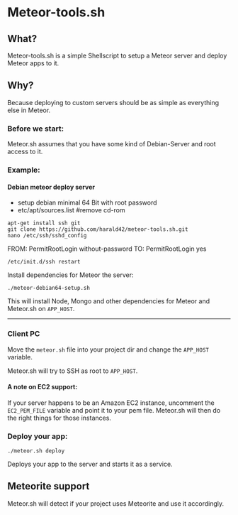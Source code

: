 # Meteor-tools.sh

## What?

Meteor-tools.sh is a simple Shellscript to setup a Meteor server and deploy Meteor apps to it.

## Why?

Because deploying to custom servers should be as simple as everything else in Meteor.



### Before we start:

Meteor.sh assumes that you have some kind of Debian-Server and root access to it.

### Example:

#### Debian meteor deploy server

* setup debian minimal 64 Bit with root password
* etc/apt/sources.list  #remove cd-rom


```
apt-get install ssh git
git clone https://github.com/harald42/meteor-tools.sh.git
nano /etc/ssh/sshd_config
```

FROM:
PermitRootLogin without-password
TO:
PermitRootLogin yes

```
/etc/init.d/ssh restart
```

Install dependencies for Meteor the server:

```
./meteor-debian64-setup.sh
```

This will install Node, Mongo and other dependencies for Meteor and Meteor.sh on `APP_HOST`.

----

### Client PC

Move the `meteor.sh` file into your project dir and change the `APP_HOST` variable.

Meteor.sh will try to SSH as root to `APP_HOST`.

#### A note on EC2 support:

If your server happens to be an Amazon EC2 instance, uncomment the `EC2_PEM_FILE` variable and point it to your pem file. Meteor.sh will then do the right things for those instances.



### Deploy your app:

```
./meteor.sh deploy
```

Deploys your app to the server and starts it as a service.

## Meteorite support

Meteor.sh will detect if your project uses Meteorite and use it accordingly.
